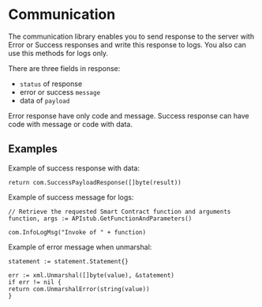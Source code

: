 # Communication

The communication library enables you to send response to the server 
with Error or Success responses and write this response to logs. You also 
can use this methods for logs only.
 
There are three fields in response:

* `status` of response
* error or success `message`
* data of `payload`

Error response have only code and message. Success response can have 
code with message or code with data.



## Examples

Example of success response with data:

```
return com.SuccessPayloadResponse([]byte(result))
```

Example of success message for logs:

```
// Retrieve the requested Smart Contract function and arguments
function, args := APIstub.GetFunctionAndParameters()

com.InfoLogMsg("Invoke of " + function)
```


Example of error message when unmarshal:


```		
statement := statement.Statement{}

err := xml.Unmarshal([]byte(value), &statement)
if err != nil {
return com.UnmarshalError(string(value))
}
```
